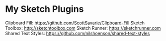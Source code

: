 # My Sketch Plugins

Clipboard Fill: https://github.com/ScottSavarie/Clipboard-Fill
Sketch Toolbox: http://sketchtoolbox.com
Sketch Runner: https://sketchrunner.com
Shared Text Styles: https://github.com/nilshoenson/shared-text-styles
